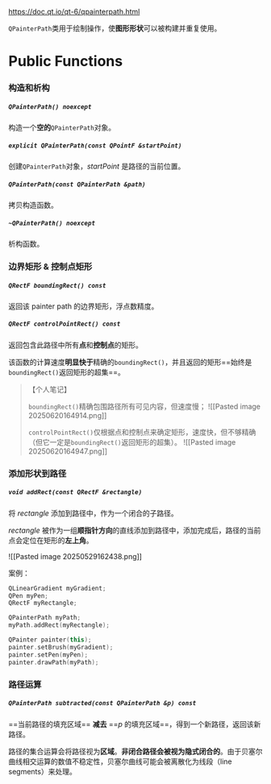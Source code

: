 https://doc.qt.io/qt-6/qpainterpath.html

`QPainterPath`类用于绘制操作，使**图形形状**可以被构建并重复使用。

# Public Functions

### 构造和析构

##### `QPainterPath() noexcept`

构造一个**空的**`QPainterPath`对象。

##### `explicit QPainterPath(const QPointF &startPoint)`

创建`QPainterPath`对象，*startPoint* 是路径的当前位置。

##### `QPainterPath(const QPainterPath &path)`

拷贝构造函数。

##### `~QPainterPath() noexcept`

析构函数。

### 边界矩形 & 控制点矩形

##### `QRectF boundingRect() const`

返回该 painter path 的边界矩形，浮点数精度。

##### `QRectF controlPointRect() const`

返回包含此路径中所有**点**和**控制点**的矩形。

该函数的计算速度**明显快于**精确的`boundingRect()`，并且返回的矩形==始终是`boundingRect()`返回矩形的超集==。

> 【个人笔记】
> 
> `boundingRect()`精确包围路径所有可见内容，但速度慢；
> ![[Pasted image 20250620164914.png]]
> 
>`controlPointRect()`仅根据点和控制点来确定矩形，速度快，但不够精确（但它一定是`boundingRect()`返回矩形的超集）。
>![[Pasted image 20250620164947.png]]

### 添加形状到路径

##### `void addRect(const QRectF &rectangle)`

将 *rectangle* 添加到路径中，作为一个闭合的子路径。

*rectangle* 被作为一组**顺指针方向**的直线添加到路径中，添加完成后，路径的当前点会定位在矩形的**左上角**。

![[Pasted image 20250529162438.png]]

案例：

```cpp
QLinearGradient myGradient;
QPen myPen;
QRectF myRectangle;

QPainterPath myPath;
myPath.addRect(myRectangle);

QPainter painter(this);
painter.setBrush(myGradient);
painter.setPen(myPen);
painter.drawPath(myPath);
```

### 路径运算

##### `QPainterPath subtracted(const QPainterPath &p) const`

==当前路径的填充区域== **减去** ==*p* 的填充区域==，得到一个新路径，返回该新路径。

路径的集合运算会将路径视为**区域**。**非闭合路径会被视为隐式闭合的**。由于贝塞尔曲线相交运算的数值不稳定性，贝塞尔曲线可能会被离散化为线段（line segments）来处理。


